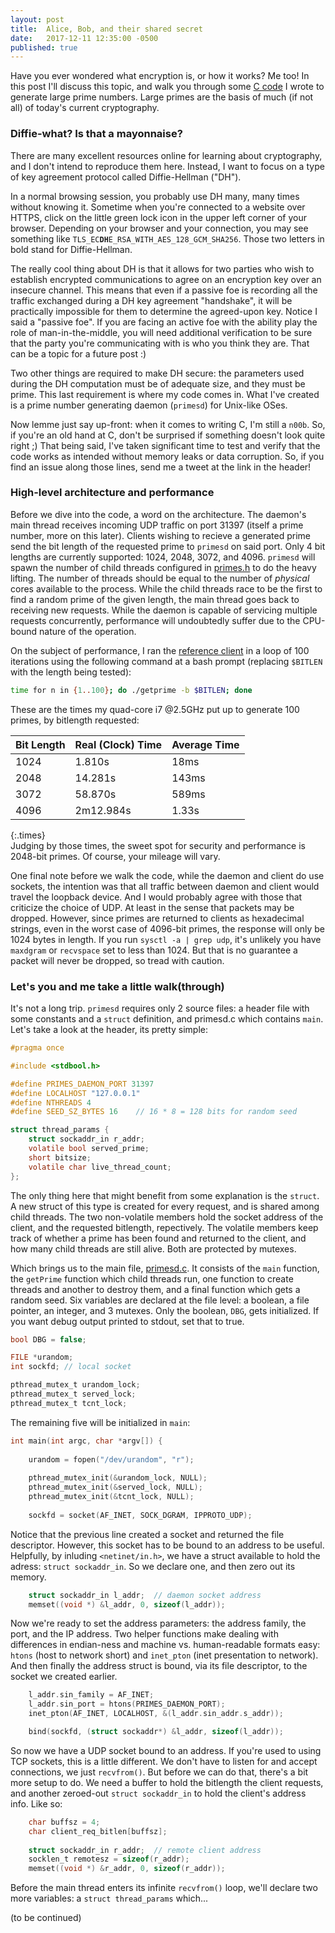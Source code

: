 ```yaml
---
layout: post
title:  Alice, Bob, and their shared secret
date:   2017-12-11 12:35:00 -0500
published: true
---
```

Have you ever wondered what encryption is, or how it works? Me too! In this post I'll discuss this topic, and walk you through some [C code](https://github.com/greenteadigital/C-primes) I wrote to generate large prime numbers. Large primes are the basis of much (if not all) of today's current cryptography.

### Diffie-what? Is that a mayonnaise?
There are many excellent resources online for learning about cryptography, and I don't intend to reproduce them here. Instead, I want to focus on a type of key agreement protocol called Diffie-Hellman ("DH").

In a normal browsing session, you probably use DH many, many times without knowing it. Sometime when you're connected to a website over HTTPS, click on the little green lock icon in the upper left corner of your browser. Depending on your browser and your connection, you may see something like <code>TLS_EC<b>DH</b>E_RSA_WITH_AES_128_GCM_SHA256</code>. Those two letters in bold stand for Diffie-Hellman.

 The really cool thing about DH is that it allows for two parties who wish to establish encrypted communications to agree on an encryption key over an insecure channel. This means that even if a passive foe is recording all the traffic exchanged during a DH key agreement "handshake", it will be practically impossible for them to determine the agreed-upon key. Notice I said a "passive foe". If you are facing an active foe with the ability play the role of man-in-the-middle, you will need additional verification to be sure that the party you're communicating with is who you think they are. That can be a topic for a future post :)
 
Two other things are required to make DH secure: the parameters used during the DH computation must be of adequate size, and they must be prime. This last requirement is where my code comes in. What I've created is a prime number generating daemon (`primesd`) for Unix-like OSes.

Now lemme just say up-front: when it comes to writing C, I'm still a `n00b`. So, if you're an old hand at C, don't be surprised if something doesn't look quite right ;) That being said, I've taken significant time to test and verify that the code works as intended without memory leaks or data corruption. So, if you find an issue along those lines, send me a tweet at the link in the header!

### High-level architecture and performance
Before we dive into the code, a word on the architecture. The daemon's main thread receives incoming UDP traffic on port 31397 (itself a prime number, more on this later). Clients wishing to recieve a generated prime send the bit length of the requested prime to `primesd` on said port. Only 4 bit lengths are currently supported: 1024, 2048, 3072, and 4096. `primesd` will spawn the number of child threads configured in [primes.h](https://github.com/greenteadigital/C-primes/blob/master/primes/primes.h) to do the heavy lifting. The number of threads should be equal to the number of _physical_ cores available to the process. While the child threads race to be the first to find a random prime of the given length, the main thread goes back to receiving new requests. While the daemon is capable of servicing multiple requests concurrently, performance will undoubtedly suffer due to the CPU-bound nature of the operation.

On the subject of performance, I ran the [reference client](https://github.com/greenteadigital/C-primes/blob/master/primes/getprime.c) in a loop of 100 iterations using the following command at a bash prompt (replacing `$BITLEN` with the length being tested):
````bash
time for n in {1..100}; do ./getprime -b $BITLEN; done
````
These are the times my quad-core i7 @2.5GHz put up to generate 100 primes, by bitlength requested:

Bit Length | Real (Clock) Time | Average Time
---------- | ----------------- | ---------------
1024       | 1.810s  | 18ms
2048       | 14.281s | 143ms
3072       | 58.870s | 589ms
4096       | 2m12.984s | 1.33s
{:.times}
<br/>
Judging by those times, the sweet spot for security and performance is 2048-bit primes. Of course, your mileage will vary.

One final note before we walk the code, while the daemon and client do use sockets, the intention was that all traffic between daemon and client would travel the loopback device. And I would probably agree with those that criticize the choice of UDP. At least in the sense that packets may be dropped. However, since primes are returned to clients as hexadecimal strings, even in the worst case of 4096-bit primes, the response will only be 1024 bytes in length. If you run `sysctl -a | grep udp`, it's unlikely you have `maxdgram` or `recvspace` set to less than 1024. But that is no guarantee a packet will never be dropped, so tread with caution.

### Let's you and me take a little walk(through)
It's not a long trip. `primesd` requires only 2 source files: a header file with some constants and a `struct` definition, and primesd.c which contains `main`. Let's take a look at the header, its pretty simple:
````c
#pragma once

#include <stdbool.h>

#define PRIMES_DAEMON_PORT 31397
#define LOCALHOST "127.0.0.1"
#define NTHREADS 4
#define SEED_SZ_BYTES 16	// 16 * 8 = 128 bits for random seed

struct thread_params {
	struct sockaddr_in r_addr;
	volatile bool served_prime;
	short bitsize;
	volatile char live_thread_count;
};
````
The only thing here that might benefit from some explanation is the `struct`. A new struct of this type is created for every request, and is shared among child threads. The two non-volatile members hold the socket address of the client, and the requested bitlength, repectively. The volatile members keep track of whether a prime has been found and returned to the client, and how many child threads are still alive. Both are protected by mutexes.

Which brings us to the main file, [primesd.c](https://github.com/greenteadigital/C-primes/blob/master/primes/primesd.c). It consists of the `main` function, the `getPrime` function which child threads run, one function to create threads and another to destroy them, and a final function which gets a random seed. Six variables are declared at the file level: a boolean, a file pointer, an integer, and 3 mutexes. Only the boolean, `DBG`, gets initialized. If you want debug output printed to stdout, set that to true.
````c
bool DBG = false;

FILE *urandom;
int sockfd; // local socket

pthread_mutex_t urandom_lock;
pthread_mutex_t served_lock;
pthread_mutex_t tcnt_lock;
````
The remaining five will be initialized in `main`:
````c
int main(int argc, char *argv[]) {
	
	urandom = fopen("/dev/urandom", "r");
	
	pthread_mutex_init(&urandom_lock, NULL);
	pthread_mutex_init(&served_lock, NULL);
	pthread_mutex_init(&tcnt_lock, NULL);
	
	sockfd = socket(AF_INET, SOCK_DGRAM, IPPROTO_UDP);
````
Notice that the previous line created a socket and returned the file descriptor. However, this socket has to be bound to an address to be useful. Helpfully, by inluding `<netinet/in.h>`, we have a struct available to hold the adress: `struct sockaddr_in`. So we declare one, and then zero out its memory.
````c
    struct sockaddr_in l_addr;	// daemon socket address
    memset((void *) &l_addr, 0, sizeof(l_addr));
````
Now we're ready to set the address parameters: the address family, the port, and the IP address. Two helper functions make dealing with differences in endian-ness and machine vs. human-readable formats easy: `htons` (host to network short) and `inet_pton` (inet presentation to network). And then finally the address struct is bound, via its file descriptor, to the socket we created earlier.
````c
    l_addr.sin_family = AF_INET;
    l_addr.sin_port = htons(PRIMES_DAEMON_PORT);
    inet_pton(AF_INET, LOCALHOST, &(l_addr.sin_addr.s_addr));

    bind(sockfd, (struct sockaddr*) &l_addr, sizeof(l_addr));
````
So now we have a UDP socket bound to an address. If you're used to using TCP sockets, this is a little different. We don't have to listen for and accept connections, we just `recvfrom()`. But before we can do that, there's a bit more setup to do. We need a buffer to hold the bitlength the client requests, and another zeroed-out `struct sockaddr_in` to hold the client's address info. Like so:
````c
	char buffsz = 4;
	char client_req_bitlen[buffsz];
	
	struct sockaddr_in r_addr;	// remote client address
	socklen_t remotesz = sizeof(r_addr);
	memset((void *) &r_addr, 0, sizeof(r_addr));
````
Before the main thread enters its infinite `recvfrom()` loop, we'll declare two more variables: a `struct thread_params` which...

(to be continued)